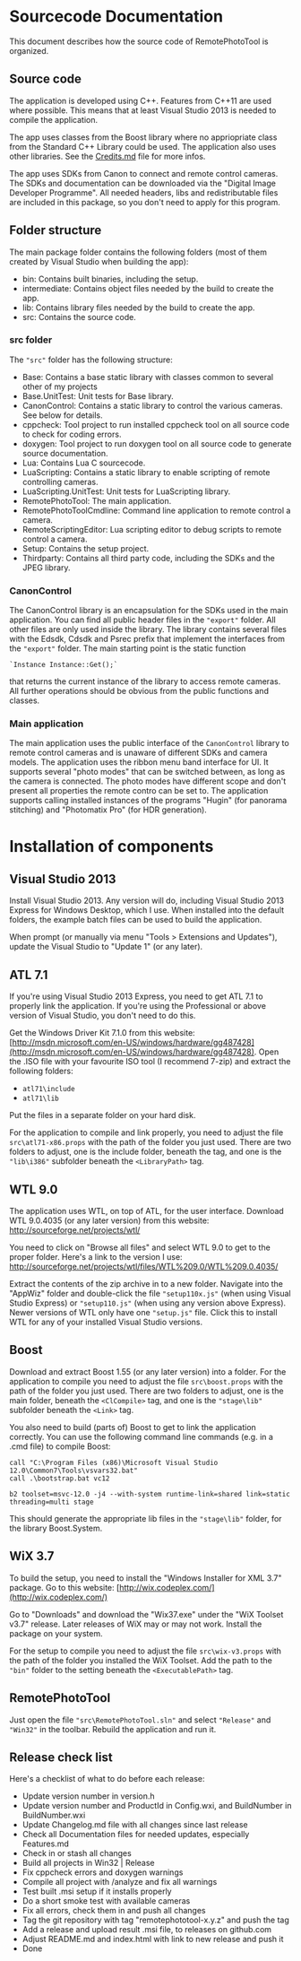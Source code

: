 # Sourcecode Documentation #

This document describes how the source code of RemotePhotoTool is organized.

## Source code ##

The application is developed using C++. Features from C++11 are used where possible. This means that at least Visual Studio 2013 is needed to compile the application.

The app uses classes from the Boost library where no appriopriate class from the Standard
C++ Library could be used. The application also uses other libraries. See the
[Credits.md](Credits.md) file for more infos.

The app uses SDKs from Canon to connect and remote control cameras. The SDKs and documentation can be downloaded via the "Digital Image Developer Programme". All needed headers, libs and redistributable files are included in this package, so you don't need to apply for this program.

## Folder structure ##

The main package folder contains the following folders (most of them created by Visual Studio when
building the app):

- bin: Contains built binaries, including the setup.
- intermediate: Contains object files needed by the build to create the app.
- lib: Contains library files needed by the build to create the app.
- src: Contains the source code.

### src folder ###

The `"src"` folder has the following structure:

- Base: Contains a base static library with classes common to several other of my projects
- Base.UnitTest: Unit tests for Base library.
- CanonControl: Contains a static library to control the various cameras. See below for details.
- cppcheck: Tool project to run installed cppcheck tool on all source code to check for coding errors.
- doxygen: Tool project to run doxygen tool on all source code to generate source documentation.
- Lua: Contains Lua C sourcecode.
- LuaScripting: Contains a static library to enable scripting of remote controlling cameras.
- LuaScripting.UnitTest: Unit tests for LuaScripting library.
- RemotePhotoTool: The main application.
- RemotePhotoToolCmdline: Command line application to remote control a camera.
- RemoteScriptingEditor: Lua scripting editor to debug scripts to remote control a camera.
- Setup: Contains the setup project.
- Thirdparty: Contains all third party code, including the SDKs and the JPEG library.

### CanonControl ###

The CanonControl library is an encapsulation for the SDKs used in the main application. You
can find all public header files in the `"export"` folder. All other files are only used inside
the library. The library contains several files with the Edsdk, Cdsdk and Psrec prefix that
implement the interfaces from the `"export"` folder. The main starting point is the static
function

    `Instance Instance::Get();`

that returns the current instance of the library to access remote cameras. All further operations
should be obvious from the public functions and classes.   

### Main application ###

The main application uses the public interface of the `CanonControl` library to remote control
cameras and is unaware of different SDKs and camera models. The application uses the ribbon menu
band interface for UI. It supports several "photo modes" that can be switched between, as long
as the camera is connected. The photo modes have different scope and don't present all properties
the remote contro can be set to. The application supports calling installed instances of the
programs "Hugin" (for panorama stitching) and "Photomatix Pro" (for HDR generation).

# Installation of components #

## Visual Studio 2013 ##

Install Visual Studio 2013. Any version will do, including Visual Studio 2013 Express for Windows
Desktop, which I use. When installed into the default folders, the example batch files can be used
to build the application.

When prompt (or manually via menu "Tools > Extensions and Updates"), update the Visual Studio
to "Update 1" (or any later).

## ATL 7.1 ##

If you're using Visual Studio 2013 Express, you need to get ATL 7.1 to properly link the
application. If you're using the Professional or above version of Visual Studio, you don't need
to do this.

Get the Windows Driver Kit 7.1.0 from this website:
[http://msdn.microsoft.com/en-US/windows/hardware/gg487428](http://msdn.microsoft.com/en-US/windows/hardware/gg487428).
Open the .ISO file with your favourite ISO tool (I recommend 7-zip) and extract the
following folders:

- `atl71\include`
- `atl71\lib`

Put the files in a separate folder on your hard disk.

For the application to compile and link properly, you need to adjust the file `src\atl71-x86.props`
with the path of the folder you just used. There are two folders to adjust, one is the include
folder, beneath the <IncludePath> tag, and one is the `"lib\i386"` subfolder beneath the
`<LibraryPath>` tag.

## WTL 9.0 ##

The application uses WTL, on top of ATL, for the user interface. Download WTL 9.0.4035 (or any
later version) from this website:
http://sourceforge.net/projects/wtl/

You need to click on "Browse all files" and select WTL 9.0 to get to the proper folder. Here's
a link to the version I use:
http://sourceforge.net/projects/wtl/files/WTL%209.0/WTL%209.0.4035/

Extract the contents of the zip archive in to a new folder. Navigate into the "AppWiz" folder and
double-click the file `"setup110x.js"` (when using Visual Studio Express) or `"setup110.js"` (when
using any version above Express). Newer versions of WTL only have one `"setup.js"` file. Click this
to install WTL for any of your installed Visual Studio versions.

## Boost ##

Download and extract Boost 1.55 (or any later version) into a folder. For the application to compile
you need to adjust the file `src\boost.props` with the path of the folder you just used. There are two
folders to adjust, one is the main folder, beneath the `<ClCompile>` tag, and one is the `"stage\lib"`
subfolder beneath the `<Link>` tag.

You also need to build (parts of) Boost to get to link the application correctly. You can use the
following command line commands (e.g. in a .cmd file) to compile Boost:

    call "C:\Program Files (x86)\Microsoft Visual Studio 12.0\Common7\Tools\vsvars32.bat"
    call .\bootstrap.bat vc12
    
    b2 toolset=msvc-12.0 -j4 --with-system runtime-link=shared link=static threading=multi stage

This should generate the appropriate lib files in the `"stage\lib"` folder, for the library
Boost.System.

## WiX 3.7 ##

To build the setup, you need to install the "Windows Installer for XML 3.7" package. Go to this
website:
[http://wix.codeplex.com/](http://wix.codeplex.com/)

Go to "Downloads" and download the "Wix37.exe" under the "WiX Toolset v3.7" release. Later releases
of WiX may or may not work. Install the package on your system.

For the setup to compile you need to adjust the file `src\wix-v3.props` with the path of the
folder you installed the WiX Toolset. Add the path to the `"bin"` folder to the setting beneath the
`<ExecutablePath>` tag.

## RemotePhotoTool ##

Just open the file `"src\RemotePhotoTool.sln"` and select `"Release"` and `"Win32"` in the toolbar.
Rebuild the application and run it.

## Release check list ##

Here's a checklist of what to do before each release:

- Update version number in version.h
- Update version number and ProductId in Config.wxi, and BuildNumber in BuildNumber.wxi
- Update Changelog.md file with all changes since last release
- Check all Documentation files for needed updates, especially Features.md
- Check in or stash all changes
- Build all projects in Win32 | Release
- Fix cppcheck errors and doxygen warnings
- Compile all project with /analyze and fix all warnings
- Test built .msi setup if it installs properly
- Do a short smoke test with available cameras
- Fix all errors, check them in and push all changes
- Tag the git repository with tag "remotephototool-x.y.z" and push the tag
- Add a release and upload result .msi file, to releases on github.com
- Adjust README.md and index.html with link to new release and push it
- Done
